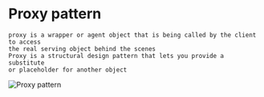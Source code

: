 # Proxy pattern
```
proxy is a wrapper or agent object that is being called by the client to access
the real serving object behind the scenes
Proxy is a structural design pattern that lets you provide a substitute 
or placeholder for another object
```
![Proxy pattern](http://1.bp.blogspot.com/-loS_pLgGkhA/UGX10EWQB1I/AAAAAAAAAb4/ybrL-SmQ1ac/s1600/proxyDesignPatternExample.gif)